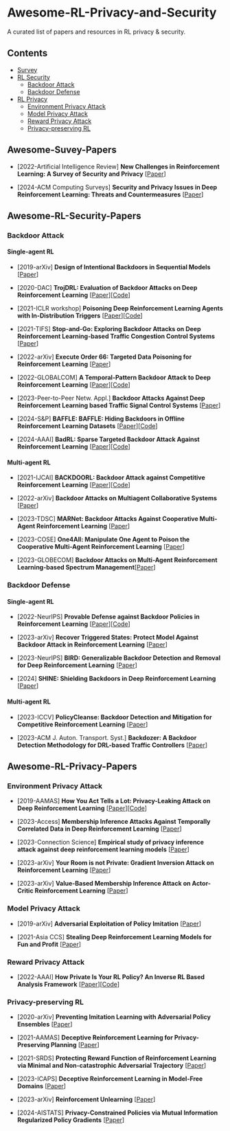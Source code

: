 # Awesome-RL-Privacy-and-Security
 A curated list of papers and resources in RL privacy &amp; security.
## Contents
- [Survey](#awesome-suvey-papers)
- [RL Security](#Awesome-RL-Security-Papers)
   - [Backdoor Attack](#backdoor-attack) 
   - [Backdoor Defense](#backdoor-defense) 
- [RL Privacy](#Awesome-RL-Privacy-Papers)
   - [Environment Privacy Attack](#environment-privacy-attack)
   - [Model Privacy Attack](#model-privacy-attack)
   - [Reward Privacy Attack](#reward-privacy-attack)
   - [Privacy-preserving RL](#privacy-preserving-rl)



## Awesome-Suvey-Papers
* [2022-Artificial Intelligence Review] **New Challenges in Reinforcement Learning: A Survey of Security and Privacy** [[Paper](https://link.springer.com/article/10.1007/s10462-022-10348-5)]

* [2024-ACM Computing Surveys] **Security and Privacy Issues in Deep Reinforcement Learning: Threats and Countermeasures** [[Paper](https://dl.acm.org/doi/full/10.1145/3640312)]

## Awesome-RL-Security-Papers

### Backdoor Attack

#### Single-agent RL

* [2019-arXiv] **Design of Intentional Backdoors in Sequential Models** [[Paper](https://arxiv.org/pdf/1902.09972)]

* [2020-DAC] **TrojDRL: Evaluation of Backdoor Attacks on Deep Reinforcement Learning** [[Paper](https://ieeexplore.ieee.org/abstract/document/9218663)][[Code](https://github.com/pkiourti/rl_backdoor)]

* [2021-ICLR workshop] **Poisoning Deep Reinforcement Learning Agents with In-Distribution Triggers** [[Paper](https://arxiv.org/pdf/2106.07798.pdf)][[Code](https://github.com/trojai/trojai_rl)]

* [2021-TIFS] **Stop-and-Go: Exploring Backdoor Attacks on Deep Reinforcement Learning-based Traffic Congestion Control Systems** [[Paper](https://ieeexplore.ieee.org/abstract/document/9541185)]

* [2022-arXiv] **Execute Order 66: Targeted Data Poisoning for Reinforcement Learning** [[Paper](https://arxiv.org/abs/2201.00762)]

* [2022-GLOBALCOM] **A Temporal-Pattern Backdoor Attack to Deep Reinforcement Learning** [[Paper](https://arxiv.org/pdf/2205.02589)][[Code](https://github.com/EboYu/DRLBackdoor)]

* [2023-Peer-to-Peer Netw. Appl.] **Backdoor Attacks Against Deep Reinforcement Learning based Traffic Signal Control Systems** [[Paper](https://link.springer.com/article/10.1007/s12083-022-01434-0#citeas)]

* [2024-S&P] **BAFFLE: BAFFLE: Hiding Backdoors in Offline Reinforcement Learning Datasets** [[Paper](https://csdl-downloads.ieeecomputer.org/proceedings/sp/2024/3130/00/313000a218.pdf?Expires=1716773052&Policy=eyJTdGF0ZW1lbnQiOlt7IlJlc291cmNlIjoiaHR0cHM6Ly9jc2RsLWRvd25sb2Fkcy5pZWVlY29tcHV0ZXIub3JnL3Byb2NlZWRpbmdzL3NwLzIwMjQvMzEzMC8wMC8zMTMwMDBhMjE4LnBkZiIsIkNvbmRpdGlvbiI6eyJEYXRlTGVzc1RoYW4iOnsiQVdTOkVwb2NoVGltZSI6MTcxNjc3MzA1Mn19fV19&Signature=WtKv8jcDNSqJqbHpdDtstLiEXhirPQgjbd2BfZYbUvGQgs7qfvq8SiTSduiLgYIPkdTvg7J08r65Oxnz5Eh71vXRupc9oPkiAevkeXT1Lzg40TA0lMmwgQlLEU--87YPT5eoBtoim4rCwfjR5F17FQ-NeXtT-dEN8nNJ~jwjEnbsY0nkp3uYzce0gStjKYxHEhzCaKyvGiyHBx85vKRiT3qLNOPBWCkjsWRi8OUoDwOG~HIsudgGoUP-XBF0tFhMyJj8634bMvQYS5fwatm1KmqZ4EqsPtqWO5i4vVlbXU-zpV7PTa3NLZPLZ2lXMn3gDbn5dFrPxugL6-0FwdXKQw__&Key-Pair-Id=K12PMWTCQBDMDT)][[Code](https://github.com/2019ChenGong/Offline_RL_Poisoner/)]

* [2024-AAAI] **BadRL: Sparse Targeted Backdoor Attack Against Reinforcement Learning** [[Paper](https://arxiv.org/pdf/2312.12585.pdf)][[Code](https://github.com/7777777cc/code)]

#### Multi-agent RL

* [2021-IJCAI] **BACKDOORL: Backdoor Attack against Competitive Reinforcement Learning** [[Paper](https://arxiv.org/pdf/2105.00579.pdf)][[Code](https://github.com/wanglun1996/multi_agent_rl_backdoor_videos)]

* [2022-arXiv] **Backdoor Attacks on Multiagent Collaborative Systems** [[Paper](https://arxiv.org/pdf/2211.11455.pdf)]

* [2023-TDSC] **MARNet: Backdoor Attacks Against Cooperative Multi-Agent Reinforcement Learning** [[Paper](https://ieeexplore.ieee.org/abstract/document/9894692)]

* [2023-COSE] **One4All: Manipulate One Agent to Poison the Cooperative Multi-Agent Reinforcement Learning** [[Paper](https://www.sciencedirect.com/science/article/pii/S0167404822003972)]

* [2023-GLOBECOM] **Backdoor Attacks on Multi-Agent Reinforcement Learning-based Spectrum Management**[[Paper](https://ieeexplore.ieee.org/abstract/document/10437779)]
### Backdoor Defense

#### Single-agent RL

* [2022-NeurIPS] **Provable Defense against Backdoor Policies in Reinforcement Learning** [[Paper](https://proceedings.neurips.cc/paper_files/paper/2022/file/5e67e6a814526079ad8505bf6d926fb6-Paper-Conference.pdf)][[Code](https://github.com/skbharti/Provable-Defense-in-RL)]

* [2023-arXiv] **Recover Triggered States: Protect Model Against Backdoor Attack in Reinforcement Learning** [[Paper](https://arxiv.org/pdf/2304.00252.pdf)]

* [2023-NeurIPS] **BIRD: Generalizable Backdoor Detection and Removal for Deep Reinforcement Learning** [[Paper](https://proceedings.neurips.cc/paper_files/paper/2023/file/802e90325f4c8546e13e5763b2ecab88-Paper-Conference.pdf)]

* [2024] **SHINE: Shielding Backdoors in Deep Reinforcement Learning** [[Paper](https://openreview.net/forum?id=AKAlVyunxA)]

#### Multi-agent RL
* [2023-ICCV] **PolicyCleanse: Backdoor Detection and Mitigation for Competitive Reinforcement Learning** [[Paper](https://openaccess.thecvf.com/content/ICCV2023/papers/Guo_PolicyCleanse_Backdoor_Detection_and_Mitigation_for_Competitive_Reinforcement_Learning_ICCV_2023_paper.pdf)]

* [2023-ACM J. Auton. Transport. Syst.] **Backdozer: A Backdoor Detection Methodology for DRL-based Traffic Controllers** [[Paper](https://dl.acm.org/doi/pdf/10.1145/3639828)]



## Awesome-RL-Privacy-Papers

### Environment Privacy Attack

* [2019-AAMAS] **How You Act Tells a Lot: Privacy-Leaking Attack on Deep Reinforcement Learning** [[Paper](https://www.ifaamas.org/Proceedings/aamas2019/pdfs/p368.pdf)][[Code](https://github.com/xinleipan/gym-gridworld)]


* [2023-Access] **Membership Inference Attacks Against Temporally Correlated Data in Deep Reinforcement Learning** [[Paper](https://arxiv.org/pdf/2109.03975.pdf)]

* [2023-Connection Science] **Empirical study of privacy inference attack against deep reinforcement learning models** [[Paper](https://www.tandfonline.com/doi/pdf/10.1080/09540091.2023.2211240)]

* [2023-arXiv] **Your Room is not Private: Gradient Inversion Attack on Reinforcement Learning** [[Paper](https://arxiv.org/pdf/2306.09273)]
  
* [2023-arXiv] **Value-Based Membership Inference Attack on Actor-Critic Reinforcement Learning** [[Paper](https://openreview.net/pdf?id=wKIxJKTDmX-)]



### Model Privacy Attack
* [2019-arXiv] **Adversarial Exploitation of Policy Imitation** [[Paper](https://arxiv.org/pdf/1906.01121.pdf)]

* [2021-Asia CCS] **Stealing Deep Reinforcement Learning Models for Fun and Profit** [[Paper](https://arxiv.org/pdf/2006.05032.pdf)]

### Reward Privacy Attack


* [2022-AAAI] **How Private Is Your RL Policy? An Inverse RL Based Analysis Framework** [[Paper](https://ojs.aaai.org/index.php/AAAI/article/view/20772)][[Code](https://github.com/magnetar-iiith/PRIL)]

### Privacy-preserving RL

* [2020-arXiv] **Preventing Imitation Learning with Adversarial Policy Ensembles** [[Paper](https://arxiv.org/pdf/2002.01059.pdf)]

* [2021-AAMAS] **Deceptive Reinforcement Learning for Privacy-Preserving Planning** [[Paper](https://arxiv.org/pdf/2102.03022.pdf)]

* [2021-SRDS] **Protecting Reward Function of Reinforcement Learning via Minimal and Non-catastrophic Adversarial Trajectory** [[Paper](https://ieeexplore.ieee.org/abstract/document/9603589)]

* [2023-ICAPS] **Deceptive Reinforcement Learning in Model-Free Domains** [[Paper](https://arxiv.org/pdf/2303.10838)]


* [2023-arXiv] **Reinforcement Unlearning** [[Paper](https://arxiv.org/pdf/2312.15910)]

* [2024-AISTATS] **Privacy-Constrained Policies via Mutual Information Regularized Policy Gradients** [[Paper](https://proceedings.mlr.press/v238/j-cundy24a/j-cundy24a.pdf)]




